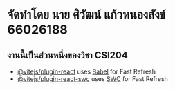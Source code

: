# จัดทำโดย นาย ศิวัฒน์ แก้วหนองสังข์ 66026188
## งานนี้เป็นส่วนหนึ่งของวิชา CSI204

- [@vitejs/plugin-react](https://github.com/vitejs/vite-plugin-react/blob/main/packages/plugin-react/README.md) uses [Babel](https://babeljs.io/) for Fast Refresh
- [@vitejs/plugin-react-swc](https://github.com/vitejs/vite-plugin-react-swc) uses [SWC](https://swc.rs/) for Fast Refresh
